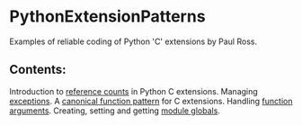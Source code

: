 # PythonExtensionPatterns

Examples of reliable coding of Python 'C' extensions by Paul Ross.

## Contents:

Introduction to [reference counts](doc/sphinx/source/refcount.rst) in Python C extensions.
Managing [exceptions](doc/sphinx/source/exceptions.rst).
A [canonical function pattern](doc/sphinx/source/canonical_function.rst) for C extensions.
Handling [function arguments](doc/sphinx/source/parsing_arguments.rst).
Creating, setting and getting [module globals](doc/sphinx/source/module_globals.rst).
